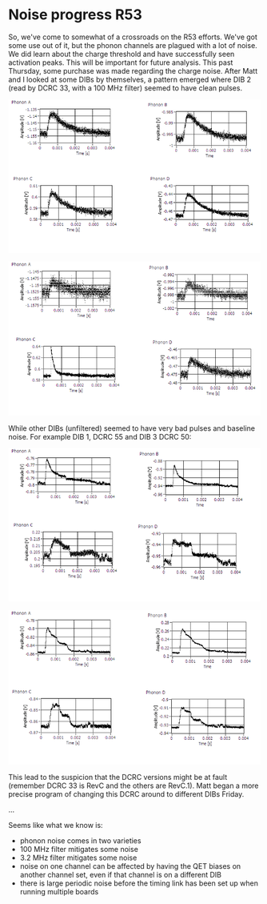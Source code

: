 Noise progress R53
==================

So, we've come to somewhat of a crossroads on the R53 efforts.  We've got some use out of it, but
the phonon channels are plagued with a lot of noise.   We did learn about the charge threshold and
have successfully seen activation peaks.  This will be important for future analysis.   This past
Thursday, some purchase was made regarding the charge noise.  After Matt and I looked at some DIBs
by themselves, a pattern emerged where DIB 2 (read by DCRC 33, with a 100 MHz filter) seemed to
have clean pulses.

![DIB 2, DCRC 33 100 MHz](figures/DIB2_DCRC33_only_singlePulse0_150709.png)

![DIB 2, DCRC 33 100 MHz](figures/DIB2_DCRC33_only_singlePulse1_150709.png)

While other DIBs (unfiltered) seemed to have very bad pulses and baseline noise.  For example DIB
1, DCRC 55 and DIB 3 DCRC 50:

![DIB 1 DCRC 55](figures/DIB1_DCRC55_only_singlePulse0_150709.png)

![DIB 3 DCRC 50](figures/DIB3_DCRC50_only_singlePulse0_150709.png)

This lead to the suspicion that the DCRC versions might be at fault (remember DCRC 33 is RevC
and the others are RevC.1).  Matt began a more precise program of changing this DCRC around to
different DIBs Friday.


...


Seems like what we know is:

  * phonon noise comes in two varieties
  * 100 MHz filter mitigates some noise
  * 3.2 MHz filter mitigates some noise
  * noise on one channel can be affected by having the QET biases on another channel set, even if
      that channel is on a different DIB
  * there is large periodic noise before the timing link has been set up when running multiple
      boards
